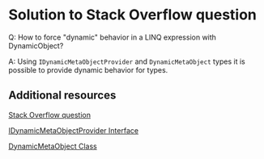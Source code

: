 # Solution to Stack Overflow question

Q: How to force "dynamic" behavior in a LINQ expression with DynamicObject?



A: Using `IDynamicMetaObjectProvider` and `DynamicMetaObject` types it is possible to provide dynamic behavior for types.

## Additional resources

[Stack Overflow question](https://stackoverflow.com/questions/57336485/how-to-force-dynamic-behavior-in-a-linq-expression-with-dynamicobject)

[IDynamicMetaObjectProvider Interface](https://learn.microsoft.com/en-us/dotnet/api/system.dynamic.idynamicmetaobjectprovider)

[DynamicMetaObject Class](https://learn.microsoft.com/en-us/dotnet/api/system.dynamic.dynamicmetaobject)
